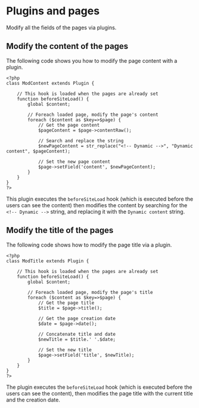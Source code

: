 # Plugins and pages
<!-- position: 11 -->

Modify all the fields of the pages via plugins.

## Modify the content of the pages
The following code shows you how to modify the page content with a plugin.

```
<?php
class ModContent extends Plugin {

    // This hook is loaded when the pages are already set
    function beforeSiteLoad() {
        global $content;

        // Foreach loaded page, modify the page's content
        foreach ($content as $key=>$page) {
            // Get the page content
            $pageContent = $page->contentRaw();

            // Search and replace the string
            $newPageContent = str_replace("<!-- Dynamic -->", "Dynamic content", $pageContent);

            // Set the new page content
            $page->setField('content', $newPageContent);
        }
    }
}
?>
```

This plugin executes the `beforeSiteLoad` hook (which is executed before the users can see the content) then modifies the content by searching for the `<!-- Dynamic -->` string, and replacing it with the `Dynamic content` string.


## Modify the title of the pages
The following code shows how to modify the page title via a plugin.

```
<?php
class ModTitle extends Plugin {

    // This hook is loaded when the pages are already set
    function beforeSiteLoad() {
        global $content;

        // Foreach loaded page, modify the page's title
        foreach ($content as $key=>$page) {
            // Get the page title
            $title = $page->title();

            // Get the page creation date
            $date = $page->date();

            // Concatenate title and date
            $newTitle = $title.' '.$date;

            // Set the new title
            $page->setField('title', $newTitle);
        }
    }
}
?>
```

The plugin executes the `beforeSiteLoad` hook (which is executed before the users can see the content), then modifies the page title with the current title and the creation date.
